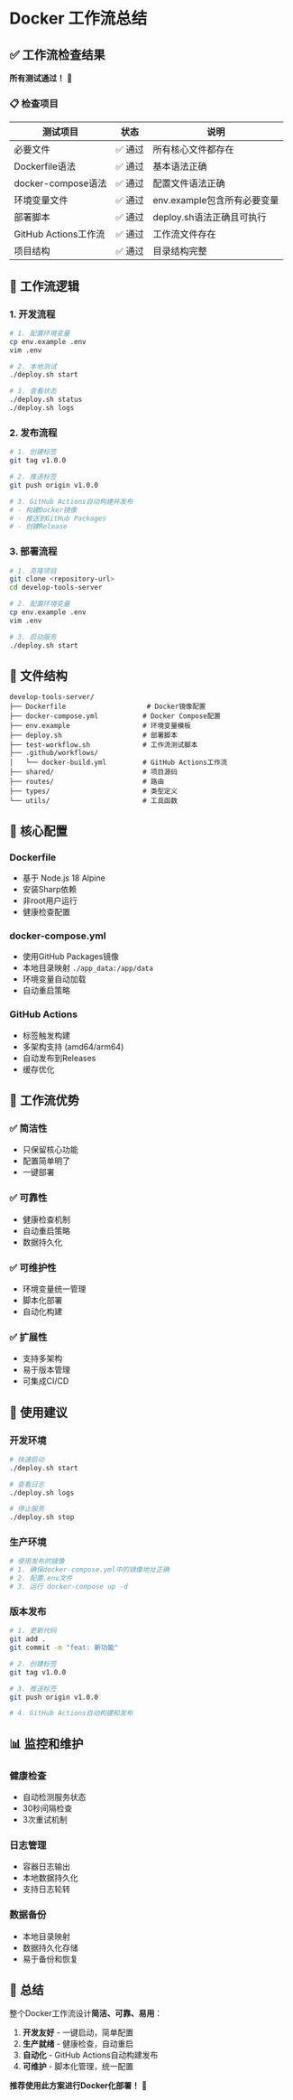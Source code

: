 # Docker 工作流总结

## ✅ 工作流检查结果

**所有测试通过！** 🎉

### 📋 检查项目

| 测试项目 | 状态 | 说明 |
|---------|------|------|
| 必要文件 | ✅ 通过 | 所有核心文件都存在 |
| Dockerfile语法 | ✅ 通过 | 基本语法正确 |
| docker-compose语法 | ✅ 通过 | 配置文件语法正确 |
| 环境变量文件 | ✅ 通过 | env.example包含所有必要变量 |
| 部署脚本 | ✅ 通过 | deploy.sh语法正确且可执行 |
| GitHub Actions工作流 | ✅ 通过 | 工作流文件存在 |
| 项目结构 | ✅ 通过 | 目录结构完整 |

## 🚀 工作流逻辑

### 1. **开发流程**
```bash
# 1. 配置环境变量
cp env.example .env
vim .env

# 2. 本地测试
./deploy.sh start

# 3. 查看状态
./deploy.sh status
./deploy.sh logs
```

### 2. **发布流程**
```bash
# 1. 创建标签
git tag v1.0.0

# 2. 推送标签
git push origin v1.0.0

# 3. GitHub Actions自动构建并发布
# - 构建Docker镜像
# - 推送到GitHub Packages
# - 创建Release
```

### 3. **部署流程**
```bash
# 1. 克隆项目
git clone <repository-url>
cd develop-tools-server

# 2. 配置环境变量
cp env.example .env
vim .env

# 3. 启动服务
./deploy.sh start
```

## 📁 文件结构

```
develop-tools-server/
├── Dockerfile                    # Docker镜像配置
├── docker-compose.yml           # Docker Compose配置
├── env.example                  # 环境变量模板
├── deploy.sh                    # 部署脚本
├── test-workflow.sh             # 工作流测试脚本
├── .github/workflows/
│   └── docker-build.yml         # GitHub Actions工作流
├── shared/                      # 项目源码
├── routes/                      # 路由
├── types/                       # 类型定义
└── utils/                       # 工具函数
```

## 🔧 核心配置

### Dockerfile
- 基于 Node.js 18 Alpine
- 安装Sharp依赖
- 非root用户运行
- 健康检查配置

### docker-compose.yml
- 使用GitHub Packages镜像
- 本地目录映射 `./app_data:/app/data`
- 环境变量自动加载
- 自动重启策略

### GitHub Actions
- 标签触发构建
- 多架构支持 (amd64/arm64)
- 自动发布到Releases
- 缓存优化

## 🎯 工作流优势

### ✅ 简洁性
- 只保留核心功能
- 配置简单明了
- 一键部署

### ✅ 可靠性
- 健康检查机制
- 自动重启策略
- 数据持久化

### ✅ 可维护性
- 环境变量统一管理
- 脚本化部署
- 自动化构建

### ✅ 扩展性
- 支持多架构
- 易于版本管理
- 可集成CI/CD

## 🚀 使用建议

### 开发环境
```bash
# 快速启动
./deploy.sh start

# 查看日志
./deploy.sh logs

# 停止服务
./deploy.sh stop
```

### 生产环境
```bash
# 使用发布的镜像
# 1. 确保docker-compose.yml中的镜像地址正确
# 2. 配置.env文件
# 3. 运行 docker-compose up -d
```

### 版本发布
```bash
# 1. 更新代码
git add .
git commit -m "feat: 新功能"

# 2. 创建标签
git tag v1.0.0

# 3. 推送标签
git push origin v1.0.0

# 4. GitHub Actions自动构建和发布
```

## 📊 监控和维护

### 健康检查
- 自动检测服务状态
- 30秒间隔检查
- 3次重试机制

### 日志管理
- 容器日志输出
- 本地数据持久化
- 支持日志轮转

### 数据备份
- 本地目录映射
- 数据持久化存储
- 易于备份和恢复

## 🎉 总结

整个Docker工作流设计**简洁、可靠、易用**：

1. **开发友好** - 一键启动，简单配置
2. **生产就绪** - 健康检查，自动重启
3. **自动化** - GitHub Actions自动构建发布
4. **可维护** - 脚本化管理，统一配置

**推荐使用此方案进行Docker化部署！** 🚀

